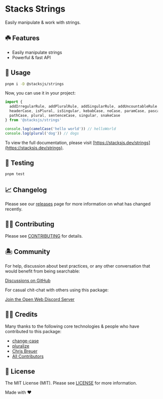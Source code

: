 # Stacks Strings

Easily manipulate & work with strings.

## ☘️ Features

- Easily manipulate strings
- Powerful & fast API

## 🤖 Usage

```bash
pnpm i -D @stacksjs/strings
```

Now, you can use it in your project:

```js
import {
  addIrregularRule, addPluralRule, addSingularRule, addUncountableRule, camelCase, capitalCase, constantCase, dotCase,
  headerCase, isPlural, isSingular, kebabCase, noCase, paramCase, pascalCase,
  pathCase, plural, sentenceCase, singular, snakeCase
} from '@stacksjs/strings'

console.log(camelCase('hello world')) // helloWorld
console.log(plural('dog')) // dogs
```

To view the full documentation, please visit [https://stacksjs.dev/strings](https://stacksjs.dev/strings).

## 🧪 Testing

```bash
pnpm test
```

## 📈 Changelog

Please see our [releases](https://github.com/stacksjs/stacks/releases) page for more information on what has changed recently.

## 💪🏼 Contributing

Please see [CONTRIBUTING](../../.github/CONTRIBUTING.md) for details.

## 🏝 Community

For help, discussion about best practices, or any other conversation that would benefit from being searchable:

[Discussions on GitHub](https://github.com/stacksjs/stacks/discussions)

For casual chit-chat with others using this package:

[Join the Open Web Discord Server](https://discord.ow3.org)

## 🙏🏼 Credits

Many thanks to the following core technologies & people who have contributed to this package:

- [change-case](https://www.npmjs.com/package/change-case)
- [pluralize](https://www.npmjs.com/package/pluralize)
- [Chris Breuer](https://github.com/chrisbbreuer)
- [All Contributors](../../contributors)

## 📄 License

The MIT License (MIT). Please see [LICENSE](https://github.com/stacksjs/stacks/tree/main/LICENSE.md) for more information.

Made with ❤️
